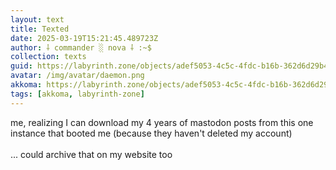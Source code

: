 ```yaml
---
layout: text
title: Texted
date: 2025-03-19T15:21:45.489723Z
author: ⸸ commander ░ nova ⸸ :~$
collection: texts
guid: https://labyrinth.zone/objects/adef5053-4c5c-4fdc-b16b-362d6d29b48a
avatar: /img/avatar/daemon.png
akkoma: https://labyrinth.zone/objects/adef5053-4c5c-4fdc-b16b-362d6d29b48a
tags: [akkoma, labyrinth-zone]
---
```


<p>me, realizing I can download my 4 years of mastodon posts from this one instance that booted me (because they haven't deleted my account)<br><br>... could archive that on my website too</p>